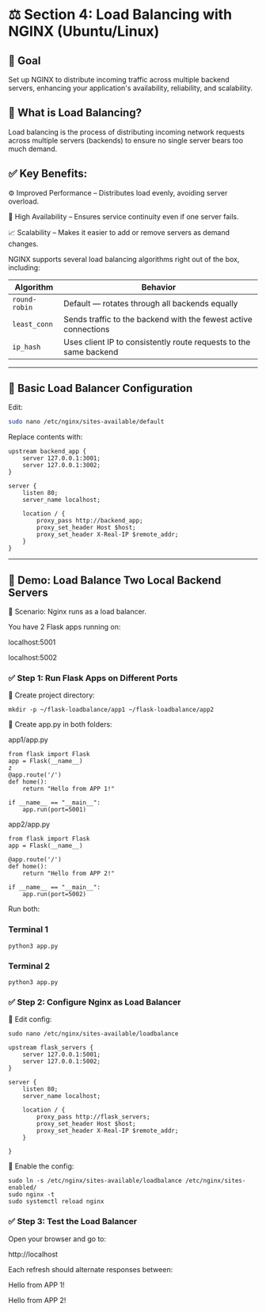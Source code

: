 #  ⚖️ Section 4: Load Balancing with NGINX (Ubuntu/Linux)

## 🎯 Goal
Set up NGINX to distribute incoming traffic across multiple backend servers, enhancing your application's availability, reliability, and scalability.

## 🧠 What is Load Balancing?
Load balancing is the process of distributing incoming network requests across multiple servers (backends) to ensure no single server bears too much demand.

## ✅ Key Benefits:

⚙️ Improved Performance – Distributes load evenly, avoiding server overload.

🔄 High Availability – Ensures service continuity even if one server fails.

📈 Scalability – Makes it easier to add or remove servers as demand changes.


NGINX supports several load balancing algorithms right out of the box, including:

| Algorithm         | Behavior                                                               |
|-------------------|-------------------------------------------------------------------------|
| `round-robin`     | Default — rotates through all backends equally                         |
| `least_conn`      | Sends traffic to the backend with the fewest active connections         |
| `ip_hash`         | Uses client IP to consistently route requests to the same backend       |


---

## 📝 Basic Load Balancer Configuration

Edit:
```bash
sudo nano /etc/nginx/sites-available/default
```

Replace contents with:

```nginx
upstream backend_app {
    server 127.0.0.1:3001;
    server 127.0.0.1:3002;
}

server {
    listen 80;
    server_name localhost;

    location / {
        proxy_pass http://backend_app;
        proxy_set_header Host $host;
        proxy_set_header X-Real-IP $remote_addr;
    }
}
```

---

## 🧪 Demo: Load Balance Two Local Backend Servers

📌 Scenario:
Nginx runs as a load balancer.

You have 2 Flask apps running on:

localhost:5001

localhost:5002


### ✅ Step 1: Run Flask Apps on Different Ports
📁 Create project directory:
```
mkdir -p ~/flask-loadbalance/app1 ~/flask-loadbalance/app2
```

📝 Create app.py in both folders:

app1/app.py


```
from flask import Flask
app = Flask(__name__)
z
@app.route('/')
def home():
    return "Hello from APP 1!"

if __name__ == "__main__":
    app.run(port=5001)
```

app2/app.py

```
from flask import Flask
app = Flask(__name__)

@app.route('/')
def home():
    return "Hello from APP 2!"

if __name__ == "__main__":
    app.run(port=5002)
```


Run both:

### Terminal 1
```cd ~/flask-loadbalance/app1
python3 app.py
```

### Terminal 2
```cd ~/flask-loadbalance/app2
python3 app.py
```

### ✅ Step 2: Configure Nginx as Load Balancer

📝 Edit config:

```
sudo nano /etc/nginx/sites-available/loadbalance
```

```
upstream flask_servers {
    server 127.0.0.1:5001;
    server 127.0.0.1:5002;
}

server {
    listen 80;
    server_name localhost;

    location / {
        proxy_pass http://flask_servers;
        proxy_set_header Host $host;
        proxy_set_header X-Real-IP $remote_addr;
    }

}
```

🔗 Enable the config:
```
sudo ln -s /etc/nginx/sites-available/loadbalance /etc/nginx/sites-enabled/
sudo nginx -t
sudo systemctl reload nginx
```

### ✅ Step 3: Test the Load Balancer

Open your browser and go to:

http://localhost


Each refresh should alternate responses between:

Hello from APP 1!

Hello from APP 2!